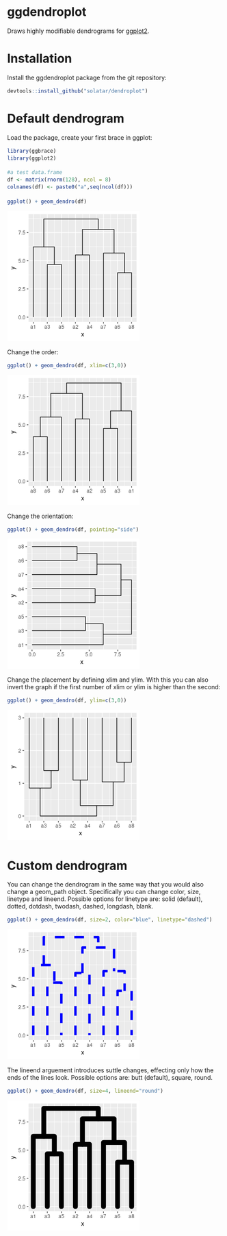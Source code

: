 # ggdendroplot
Draws highly modifiable dendrograms for [ggplot2](https://ggplot2.tidyverse.org/).

# Installation
Install the ggdendroplot package from the git repository:
``` r
devtools::install_github("solatar/dendroplot")
```

# Default dendrogram
Load the package, create your first brace in ggplot:
``` r
library(ggbrace)
library(ggplot2)

#a test data.frame
df <- matrix(rnorm(128), ncol = 8)
colnames(df) <- paste0("a",seq(ncol(df)))

ggplot() + geom_dendro(df)
```
<img src="readme_files/dendro_down.png"/>

Change the order:
``` r
ggplot() + geom_dendro(df, xlim=c(3,0))
```
<img src="readme_files/dendro_down_flipped.png"/>

Change the orientation:
``` r
ggplot() + geom_dendro(df, pointing="side")
```
<img src="readme_files/dendro_left.png"/>

Change the placement by defining xlim and ylim. With this you can also invert the graph if the first number of xlim or ylim is higher than the second:
``` r
ggplot() + geom_dendro(df, ylim=c(3,0))
```
<img src="readme_files/dendro_up.png"/>

# Custom dendrogram
You can change the dendrogram in the same way that you would also change a geom_path object. Specifically you can change color, size, linetype and lineend. 
Possible options for linetype are: solid (default), dotted, dotdash, twodash, dashed, longdash, blank.
``` r
ggplot() + geom_dendro(df, size=2, color="blue", linetype="dashed")
```
<img src="readme_files/dendro_custom.png"/>

The lineend arguement introduces suttle changes, effecting only how the ends of the lines look.
Possible options are: butt (default), square, round.
``` r
ggplot() + geom_dendro(df, size=4, lineend="round")
```
<img src="readme_files/dendro_custom2.png"/>
